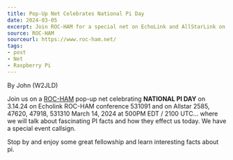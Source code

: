 ```yaml
---
title: Pop-Up Net Celebrates National Pi Day
date: 2024-03-05
excerpt: Join ROC-HAM for a special net on EchoLink and AllStarLink on March 14th.
source: ROC-HAM
sourceurl: https://www.roc-ham.net/
tags:
- post
- Net
- Raspberry Pi
---
```

By John (W2JLD)

Join us on a [ROC-HAM](https://www.roc-ham.net/) pop-up net celebrating **NATIONAL PI DAY** on 3.14.24 on Echolink ROC-HAM conference 531091 and on Allstar 2585, 47620, 47918, 531310 March 14, 2024 at 500PM EDT / 2100 UTC... where we will talk about fascinating PI facts and how they effect us today. We have a special event callsign.

Stop by and enjoy some great fellowship and learn interesting facts about pi.